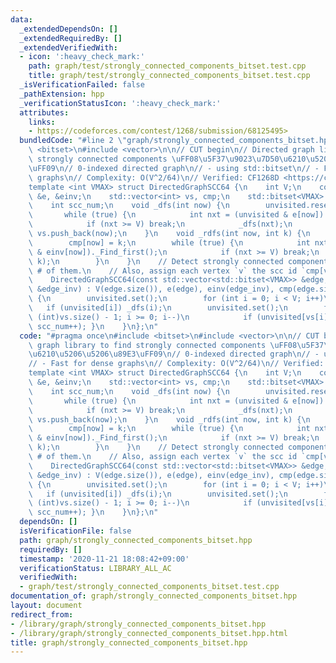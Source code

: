 ```yaml
---
data:
  _extendedDependsOn: []
  _extendedRequiredBy: []
  _extendedVerifiedWith:
  - icon: ':heavy_check_mark:'
    path: graph/test/strongly_connected_components_bitset.test.cpp
    title: graph/test/strongly_connected_components_bitset.test.cpp
  _isVerificationFailed: false
  _pathExtension: hpp
  _verificationStatusIcon: ':heavy_check_mark:'
  attributes:
    links:
    - https://codeforces.com/contest/1268/submission/68125495>
  bundledCode: "#line 2 \"graph/strongly_connected_components_bitset.hpp\"\n#include\
    \ <bitset>\n#include <vector>\n\n// CUT begin\n// Directed graph library to find\
    \ strongly connected components \uFF08\u5F37\u9023\u7D50\u6210\u5206\u5206\u89E3\
    \uFF09\n// 0-indexed directed graph\n// - using std::bitset\n// - Fast for dense\
    \ graphs\n// Complexity: O(V^2/64)\n// Verified: CF1268D <https://codeforces.com/contest/1268/submission/68125495>\n\
    template <int VMAX> struct DirectedGraphSCC64 {\n    int V;\n    const std::vector<std::bitset<VMAX>>\
    \ &e, &einv;\n    std::vector<int> vs, cmp;\n    std::bitset<VMAX> unvisited;\n\
    \    int scc_num;\n    void _dfs(int now) {\n        unvisited.reset(now);\n \
    \       while (true) {\n            int nxt = (unvisited & e[now])._Find_first();\n\
    \            if (nxt >= V) break;\n            _dfs(nxt);\n        }\n       \
    \ vs.push_back(now);\n    }\n    void _rdfs(int now, int k) {\n        unvisited.reset(now);\n\
    \        cmp[now] = k;\n        while (true) {\n            int nxt = (unvisited\
    \ & einv[now])._Find_first();\n            if (nxt >= V) break;\n            _rdfs(nxt,\
    \ k);\n        }\n    }\n    // Detect strongly connected components and return\
    \ # of them.\n    // Also, assign each vertex `v` the scc id `cmp[v]` (0-indexed)\n\
    \    DirectedGraphSCC64(const std::vector<std::bitset<VMAX>> &edge, const std::vector<std::bitset<VMAX>>\
    \ &edge_inv) : V(edge.size()), e(edge), einv(edge_inv), cmp(edge.size()), scc_num(0)\
    \ {\n        unvisited.set();\n        for (int i = 0; i < V; i++)\n         \
    \   if (unvisited[i]) _dfs(i);\n        unvisited.set();\n        for (int i =\
    \ (int)vs.size() - 1; i >= 0; i--)\n            if (unvisited[vs[i]]) { _rdfs(vs[i],\
    \ scc_num++); }\n    }\n};\n"
  code: "#pragma once\n#include <bitset>\n#include <vector>\n\n// CUT begin\n// Directed\
    \ graph library to find strongly connected components \uFF08\u5F37\u9023\u7D50\
    \u6210\u5206\u5206\u89E3\uFF09\n// 0-indexed directed graph\n// - using std::bitset\n\
    // - Fast for dense graphs\n// Complexity: O(V^2/64)\n// Verified: CF1268D <https://codeforces.com/contest/1268/submission/68125495>\n\
    template <int VMAX> struct DirectedGraphSCC64 {\n    int V;\n    const std::vector<std::bitset<VMAX>>\
    \ &e, &einv;\n    std::vector<int> vs, cmp;\n    std::bitset<VMAX> unvisited;\n\
    \    int scc_num;\n    void _dfs(int now) {\n        unvisited.reset(now);\n \
    \       while (true) {\n            int nxt = (unvisited & e[now])._Find_first();\n\
    \            if (nxt >= V) break;\n            _dfs(nxt);\n        }\n       \
    \ vs.push_back(now);\n    }\n    void _rdfs(int now, int k) {\n        unvisited.reset(now);\n\
    \        cmp[now] = k;\n        while (true) {\n            int nxt = (unvisited\
    \ & einv[now])._Find_first();\n            if (nxt >= V) break;\n            _rdfs(nxt,\
    \ k);\n        }\n    }\n    // Detect strongly connected components and return\
    \ # of them.\n    // Also, assign each vertex `v` the scc id `cmp[v]` (0-indexed)\n\
    \    DirectedGraphSCC64(const std::vector<std::bitset<VMAX>> &edge, const std::vector<std::bitset<VMAX>>\
    \ &edge_inv) : V(edge.size()), e(edge), einv(edge_inv), cmp(edge.size()), scc_num(0)\
    \ {\n        unvisited.set();\n        for (int i = 0; i < V; i++)\n         \
    \   if (unvisited[i]) _dfs(i);\n        unvisited.set();\n        for (int i =\
    \ (int)vs.size() - 1; i >= 0; i--)\n            if (unvisited[vs[i]]) { _rdfs(vs[i],\
    \ scc_num++); }\n    }\n};\n"
  dependsOn: []
  isVerificationFile: false
  path: graph/strongly_connected_components_bitset.hpp
  requiredBy: []
  timestamp: '2020-11-21 18:08:42+09:00'
  verificationStatus: LIBRARY_ALL_AC
  verifiedWith:
  - graph/test/strongly_connected_components_bitset.test.cpp
documentation_of: graph/strongly_connected_components_bitset.hpp
layout: document
redirect_from:
- /library/graph/strongly_connected_components_bitset.hpp
- /library/graph/strongly_connected_components_bitset.hpp.html
title: graph/strongly_connected_components_bitset.hpp
---
```

